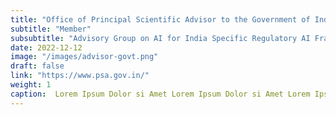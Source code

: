 ```yaml
---
title: "Office of Principal Scientific Advisor to the Government of India"
subtitle: "Member"
subsubtitle: "Advisory Group on AI for India Specific Regulatory AI Framework"
date: 2022-12-12
image: "/images/advisor-govt.png"
draft: false
link: "https://www.psa.gov.in/"
weight: 1
caption:  Lorem Ipsum Dolor si Amet Lorem Ipsum Dolor si Amet Lorem Ipsum Dolor si Amet Lorem Ipsum Dolor si Amet Lorem Ipsum Dolor si Amet Lorem Ipsum Dolor si Amet Lorem Ipsum Dolor si Amet Lorem Ipsum Dolor si Amet Lorem Ipsum Dolor si Amet Lorem Ipsum Dolor si Amet Lorem Ipsum Dolor s
---
```




